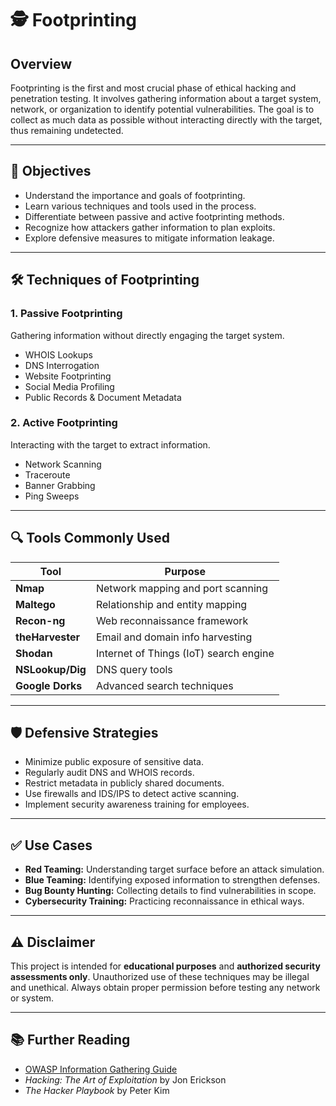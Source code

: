 # 🕵️ Footprinting

## Overview

Footprinting is the first and most crucial phase of ethical hacking and penetration testing. It involves gathering information about a target system, network, or organization to identify potential vulnerabilities. The goal is to collect as much data as possible without interacting directly with the target, thus remaining undetected.

---

## 🧠 Objectives

- Understand the importance and goals of footprinting.
- Learn various techniques and tools used in the process.
- Differentiate between passive and active footprinting methods.
- Recognize how attackers gather information to plan exploits.
- Explore defensive measures to mitigate information leakage.

---

## 🛠️ Techniques of Footprinting

### 1. Passive Footprinting
Gathering information without directly engaging the target system.

- WHOIS Lookups  
- DNS Interrogation  
- Website Footprinting  
- Social Media Profiling  
- Public Records & Document Metadata  

### 2. Active Footprinting
Interacting with the target to extract information.

- Network Scanning  
- Traceroute  
- Banner Grabbing  
- Ping Sweeps  

---

## 🔍 Tools Commonly Used

| Tool              | Purpose                                |
|-------------------|----------------------------------------|
| **Nmap**          | Network mapping and port scanning      |
| **Maltego**       | Relationship and entity mapping        |
| **Recon-ng**      | Web reconnaissance framework           |
| **theHarvester**  | Email and domain info harvesting       |
| **Shodan**        | Internet of Things (IoT) search engine |
| **NSLookup/Dig**  | DNS query tools                        |
| **Google Dorks**  | Advanced search techniques             |

---

## 🛡️ Defensive Strategies

- Minimize public exposure of sensitive data.
- Regularly audit DNS and WHOIS records.
- Restrict metadata in publicly shared documents.
- Use firewalls and IDS/IPS to detect active scanning.
- Implement security awareness training for employees.

---

## ✅ Use Cases

- **Red Teaming:** Understanding target surface before an attack simulation.
- **Blue Teaming:** Identifying exposed information to strengthen defenses.
- **Bug Bounty Hunting:** Collecting details to find vulnerabilities in scope.
- **Cybersecurity Training:** Practicing reconnaissance in ethical ways.

---

## ⚠️ Disclaimer

This project is intended for **educational purposes** and **authorized security assessments only**. Unauthorized use of these techniques may be illegal and unethical. Always obtain proper permission before testing any network or system.

---

## 📚 Further Reading

- [OWASP Information Gathering Guide](https://owasp.org/www-project-web-security-testing-guide/stable/4-Web_Application_Security_Testing/01-Information_Gathering.html)
- *Hacking: The Art of Exploitation* by Jon Erickson
- *The Hacker Playbook* by Peter Kim

